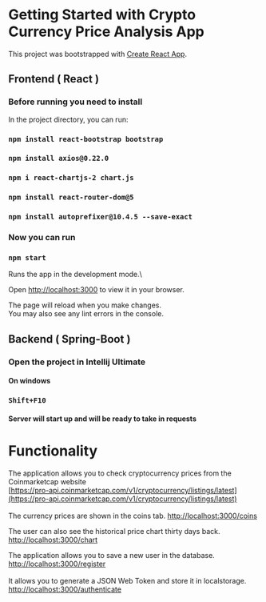 # Getting Started with Crypto Currency Price Analysis App

This project was bootstrapped with [Create React App](https://github.com/facebook/create-react-app).


## Frontend ( React )

### Before running you need to install

In the project directory, you can run:


### `npm install react-bootstrap bootstrap`
### `npm install axios@0.22.0`
### `npm i react-chartjs-2 chart.js`
### `npm install react-router-dom@5`
### `npm install autoprefixer@10.4.5 --save-exact`

### Now you can run

### `npm start`

Runs the app in the development mode.\

Open [http://localhost:3000](http://localhost:3000) to view it in your browser.

The page will reload when you make changes.\
You may also see any lint errors in the console.


## Backend ( Spring-Boot )

### Open the project in Intellij Ultimate

#### On windows
### `Shift+F10`

#### Server will start up and will be ready to take in requests

# Functionality

The application allows you to check cryptocurrency prices from the Coinmarketcap website\
[https://pro-api.coinmarketcap.com/v1/cryptocurrency/listings/latest](https://pro-api.coinmarketcap.com/v1/cryptocurrency/listings/latest) \
\
The currency prices are shown in the coins tab.
[http://localhost:3000/coins](http://localhost:3000/coins)

The user can also see the historical price chart thirty days back.\
[http://localhost:3000/chart](http://localhost:3000/chart)

The application allows you to save a new user in the database. \
[http://localhost:3000/register](http://localhost:3000/register) \
\
It allows you to generate a JSON Web Token and store it in localstorage. \
[http://localhost:3000/authenticate](http://localhost:3000/authenticate)


